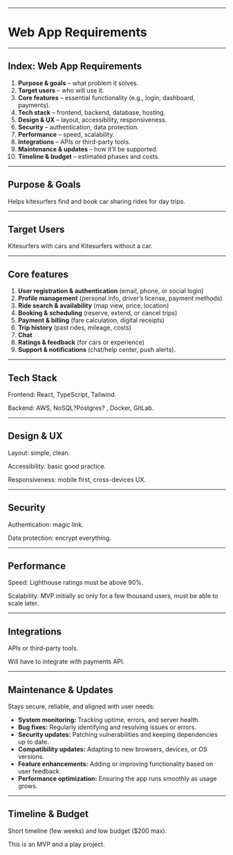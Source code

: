 

-------------------------------------------------------

# Web App Requirements 

-------------------------------------------------------

## Index: Web App Requirements 

1. **Purpose & goals** – what problem it solves.
2. **Target users** – who will use it.
3. **Core features** – essential functionality (e.g., login, dashboard, payments).
4. **Tech stack** – frontend, backend, database, hosting.
5. **Design & UX** – layout, accessibility, responsiveness.
6. **Security** – authentication, data protection.
7. **Performance** – speed, scalability.
8. **Integrations** – APIs or third-party tools.
9. **Maintenance & updates** – how it’ll be supported.
10. **Timeline & budget** – estimated phases and costs.

-------------------------------------------------------

## Purpose & Goals

Helps kitesurfers find and book car sharing rides for day trips.

-------------------------------------------------------

## Target Users

Kitesurfers with cars and Kitesurfers without a car.

-------------------------------------------------------

## Core features

1. **User registration & authentication** (email, phone, or social login)
2. **Profile management** (personal info, driver’s license, payment methods)
3. **Ride search & availability** (map view, price, location)
4. **Booking & scheduling** (reserve, extend, or cancel trips)
5. **Payment & billing** (fare calculation, digital receipts)
6. **Trip history** (past rides, mileage, costs)
7. **Chat**
8. **Ratings & feedback** (for cars or experience)
9. **Support & notifications** (chat/help center, push alerts).

-------------------------------------------------------

## Tech Stack

Frontend: React, TypeScript, Tailwind.

Backend: AWS, NoSQL?Postgres? , Docker, GitLab.

-------------------------------------------------------

## Design & UX

Layout: simple, clean.

Accessibility: basic good practice.

Responsiveness: mobile first, cross-devices UX.

-------------------------------------------------------

## Security

Authentication: magic link.

Data protection: encrypt everything.

-------------------------------------------------------

## Performance

Speed: Lighthouse ratings must be above 90%.

Scalability: MVP initially so only for a few thousand users, must be able to scale later.

-------------------------------------------------------

## Integrations

APIs or third-party tools.

Will have to integrate with payments API.

-------------------------------------------------------

## Maintenance & Updates

Stays secure, reliable, and aligned with user needs:

* **System monitoring:** Tracking uptime, errors, and server health.
* **Bug fixes:** Regularly identifying and resolving issues or errors.
* **Security updates:** Patching vulnerabilities and keeping dependencies up to date.
* **Compatibility updates:** Adapting to new browsers, devices, or OS versions.
* **Feature enhancements:** Adding or improving functionality based on user feedback.
* **Performance optimization:** Ensuring the app runs smoothly as usage grows.

-------------------------------------------------------

## Timeline & Budget

Short timeline (few weeks) and low budget ($200 max). 

This is an MVP and a play project.








